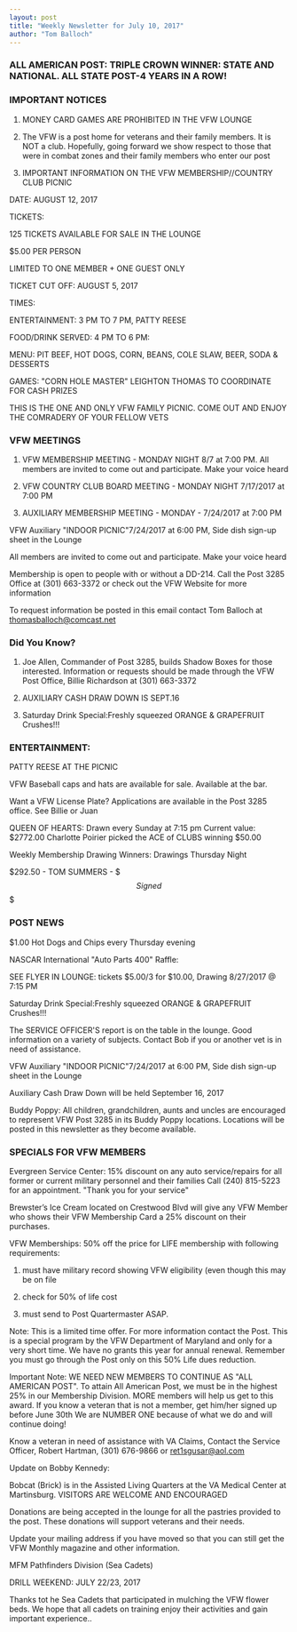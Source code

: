 ```yaml
---
layout: post
title: "Weekly Newsletter for July 10, 2017"
author: "Tom Balloch"
---
```


### ALL AMERICAN POST:  TRIPLE CROWN WINNER: STATE AND NATIONAL.  ALL STATE POST-4 YEARS IN A ROW!

### IMPORTANT NOTICES

1. MONEY CARD GAMES ARE PROHIBITED IN THE VFW LOUNGE

2.  The VFW is a post home for veterans and their family members.  It is NOT a club.  Hopefully, going forward we show respect to those that were in combat zones and their family members who enter our post

3.  IMPORTANT INFORMATION ON THE VFW MEMBERSHIP//COUNTRY CLUB PICNIC

DATE:  AUGUST 12, 2017

TICKETS:  

125 TICKETS AVAILABLE FOR SALE IN THE LOUNGE

$5.00 PER PERSON 

LIMITED TO ONE MEMBER + ONE GUEST  ONLY

TICKET CUT OFF:  AUGUST 5, 2017

TIMES:

ENTERTAINMENT:  3 PM TO 7 PM, PATTY REESE

FOOD/DRINK SERVED:  4 PM TO 6 PM:

MENU:  PIT BEEF, HOT DOGS, CORN, BEANS, COLE SLAW, BEER, SODA & DESSERTS

GAMES: "CORN HOLE MASTER" LEIGHTON THOMAS TO COORDINATE FOR CASH PRIZES

THIS IS THE ONE AND ONLY VFW  FAMILY PICNIC.  COME OUT AND ENJOY THE COMRADERY  OF YOUR FELLOW VETS

### VFW MEETINGS
1.  VFW MEMBERSHIP MEETING - MONDAY NIGHT 8/7 at 7:00 PM. All members are invited to come out and participate.  Make your voice heard

2.  VFW COUNTRY CLUB BOARD MEETING - MONDAY NIGHT 7/17/2017 at 7:00 PM

3. AUXILIARY MEMBERSHIP MEETING - MONDAY - 7/24/2017 at 7:00 PM

VFW Auxiliary "INDOOR PICNIC"7/24/2017 at 6:00 PM, Side dish sign-up sheet in the Lounge

All members are invited to come out and participate.  Make your voice heard

Membership is open to people with or without a DD-214.  Call the Post 3285 Office at (301) 663-3372 or check out the VFW Website for more information

To request information be posted in this email contact Tom Balloch at thomasballoch@comcast.net


### Did You Know?

1. Joe Allen, Commander of Post 3285, builds Shadow Boxes for those interested.  Information or requests should be made through the VFW Post Office, Billie Richardson at (301) 663-3372

2. AUXILIARY CASH DRAW DOWN IS SEPT.16

3. Saturday Drink Special:Freshly squeezed ORANGE & GRAPEFRUIT Crushes!!!

### ENTERTAINMENT:

PATTY REESE AT THE PICNIC

VFW Baseball caps and hats are available for sale.  Available at the bar.

Want a VFW License Plate?  Applications are available in the Post 3285 office.  See Billie or Juan

QUEEN OF HEARTS:  Drawn every Sunday at 7:15 pm  Current value: $2772.00  Charlotte Poirier picked the ACE of CLUBS winning $50.00

Weekly Membership Drawing Winners: Drawings Thursday Night

$292.50 - TOM SUMMERS - $$$Signed$$$

### POST NEWS

$1.00 Hot Dogs and Chips every Thursday evening

NASCAR International "Auto Parts 400" Raffle:

SEE FLYER IN LOUNGE:  tickets $5.00/3 for $10.00, Drawing 8/27/2017 @ 7:15 PM

Saturday Drink Special:Freshly squeezed ORANGE & GRAPEFRUIT Crushes!!!

The SERVICE OFFICER'S report is on the table in the lounge.  Good information on a variety of subjects.  Contact Bob if you or another vet is in need of assistance.

VFW Auxiliary "INDOOR PICNIC"7/24/2017 at 6:00 PM, Side dish sign-up sheet in the Lounge

Auxiliary Cash Draw Down will be held September 16, 2017

Buddy Poppy:  All children, grandchildren, aunts and uncles are encouraged to represent VFW Post 3285 in its Buddy Poppy locations.  Locations will  be posted in this newsletter as they become available.  

### SPECIALS FOR VFW MEMBERS

Evergreen Service Center:  15% discount on any auto service/repairs for all former or current military personnel and their families  Call (240) 815-5223 for an appointment. "Thank you for your service" 

Brewster’s Ice Cream located on Crestwood Blvd will give any VFW Member who shows their VFW Membership Card a 25% discount on their purchases.

VFW Memberships: 50% off the price for LIFE membership with following requirements:

1. must have military record showing VFW eligibility (even though this may be on file

2. check for 50% of life cost

3. must send to Post Quartermaster ASAP.  

Note:  This is a limited time offer.  For more information contact the Post.  This is a special program by the VFW Department of Maryland and only for a very short time.  We have no grants this year for annual renewal.  Remember you must go through the Post only on this 50% Life dues reduction.

Important Note:  WE NEED NEW MEMBERS TO CONTINUE AS "ALL AMERICAN POST".  To attain All American Post, we must be in the highest 25% in our Membership Division.  MORE members will help us get to this award.  If you know a veteran that is not a member, get him/her signed up before June 30th
We are NUMBER ONE because of what we do and will continue doing!

Know a veteran in need of assistance with VA Claims, Contact the Service Officer, Robert Hartman, (301) 676-9866 or ret1sgusar@aol.com

Update on Bobby Kennedy:

Bobcat (Brick) is in the Assisted Living Quarters at the VA Medical Center at Martinsburg.  VISITORS ARE WELCOME AND ENCOURAGED

Donations are being accepted in the lounge for all the pastries provided to the post.  These donations will support veterans and their needs.

Update your mailing address if you have moved so that you can still get the VFW Monthly magazine and other information.
                                                                                                     
MFM Pathfinders Division (Sea Cadets)

DRILL WEEKEND:  JULY 22/23, 2017

Thanks tot he Sea Cadets that participated in mulching the VFW flower beds.  We hope that all cadets on training enjoy their activities and gain important experience.. 
 

